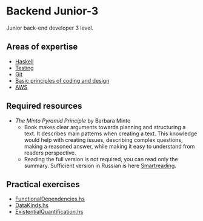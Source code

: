 # Backend Junior-3

Junior back-end developer 3 level.

## Areas of expertise

- [Haskell](./haskell.md)
- [Testing](../../shared/junior-3/testing.md)
- [Git](../../shared/junior-3/git.md)
- [Basic principles of coding and design](../../shared/junior-3/basicCodingAndDesignPrinciples.md)
- [AWS](./aws.md)

## Required resources

- _The Minto Pyramid Principle_ by Barbara Minto
  - Book makes clear arguments towards planning and structuring a text. It describes main patterns when creating a text. This knowledge would help with creating issues, describing complex questions, making a reasoned answer, while making it easy to understand from readers perspective.
  - Reading the full version is not required, you can read only the summary. Sufficient version in Russian is here [Smartreading](https://smartreading.ru/summary/227).

## Practical exercises

- [FunctionalDependencies.hs](../../backend/junior-3/Practice/FunctionalDependencies.hs)
- [DataKinds.hs](../../backend/junior-3/Practice/DataKinds.hs)
- [ExistentialQuantification.hs](../../backend/junior-3/Practice/ExistentialQuantification.hs)
